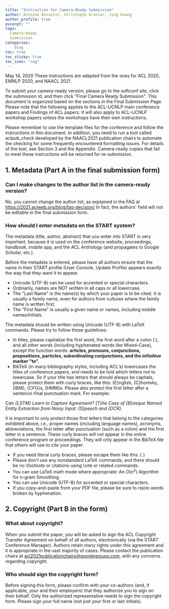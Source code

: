 ```yaml
---
title: "Instruction for Camera-Ready Submission"
author: Antoine Bosselut, Christophe Gravier, Jing Huang
author_profile: true
excerpt: ""
tags:
  Camera-Ready
  Submission
categories:
    blog
toc: true
toc_sticky: true
toc_icon: "cog"
---
```

May 14, 2020
These instructions are adapted from the ones for ACL 2020, EMNLP 2020, and NAACL 2021.

To submit your camera-ready version, please go to the softconf site, click the submission id, and then click "Final Camera Ready Submission". This document is organized based on the sections in the Final Submission Page. Please note that the following applies to the ACL-IJCNLP main conference papers and Findings of ACL papers. It will also apply to ACL-IJCNLP workshop papers unless the workshops have their own instructions.

Please remember to use the template files for the conference and follow the instructions in this document. In addition, you need to run a tool called aclpub_check developed by the NAACL2021 publication chairs to automate the checking for some frequently encountered formatting issues. For details of the tool, see Section 3 and the Appendix. Camera-ready copies that fail to meet these instructions will be returned for re-submission. 

## 1. Metadata (Part A in the final submission form)
### Can I make changes to the author list in the camera-ready version?
No, you cannot change the author list, as explained in the FAQ at https://2021.aclweb.org/blog/faq-decision/ 
In fact, the authors' field will not be editable in the final submission form.

### How should I enter metadata on the START system?
The metadata (title, author, abstract) that you enter into START is very important, because it is used on the conference website, proceedings, handbook, mobile app, and the ACL Anthology (and propagates to Google Scholar, etc.).

Before the metadata is entered, please have all authors ensure that the name in their START profile (User Console, Update Profile) appears exactly the way that they want it to appear. 
- Unicode (UTF-8) can be used for accented or special characters.
- Ordinarily, names are NOT written in all caps or all lowercase.
- The "Last Name" is the name(s) by which your paper is to be cited. It is usually a family name, even for authors from cultures where the family name is written first.
- The "First Name" is usually a given name or names, including middle names/initials.

The metadata should be written using Unicode (UTF-8) with LaTeX commands. Please try to follow these guidelines: 
- In titles, please capitalize the first word, the first word after a colon (:), and all other words (including hyphenated words like Mixed-Case), except the function words: **articles, pronouns, conjunctions, prepositions, particles, subordinating conjunctions, and the infinitive marker "to".** 
- BibTeX (in many bibliography styles, including ACL's) lowercases the titles of conference papers, and needs to be told which letters not to lowercase. So if your title has letters that should always be capitals, please protect them with curly braces, like this: {E}nglish, {C}homsky, {IBM}, {CFG}s, {HMM}s. Please also protect the first letter after a sentence-final punctuation mark. For example: 

*Can {LSTM} Learn to Capture Agreement? {T}he Case of {B}asque 
Named Entity Extraction from Noisy Input: {S}peech and {OCR}.*

It is important to only protect those first letters that belong to the categories exhibited above, i.e., proper names (including language names), acronyms, abbreviations, the first letter after punctuation (such as a colon) and the first letter in a sentence. These curly braces will not appear in the online conference program or proceedings. They will only appear in the BibTeX file that others will use to cite your paper.
- If you need literal curly braces, please escape them like this: \{ \}
- Please don't use any nonstandard LaTeX commands, and there should be no \footnote or citations using \cite or related commands.
- You can use LaTeX math mode where appropriate: An $O(n^2)$ Algorithm for $n$-gram Smoothing.
- You can use Unicode (UTF-8) for accented or special characters.
- If you copy-and-paste from your PDF file, please be sure to rejoin words broken by hyphenation.

## 2. Copyright (Part B in the form)

### What about copyright?
When you submit the paper, you will be asked to sign the ACL Copyright Transfer Agreement on behalf of all authors, electronically (via the START Conference Manager). Authors retain many rights under this agreement and it is appropriate in the vast majority of cases. Please contact the publication chairs at acl2021publicationchairs@googlegroups.com, with any concerns regarding copyright.

### Who should sign the copyright form?
Before signing this form, please confirm with your co-authors (and, if applicable, your and their employers) that they authorize you to sign on their behalf. Only the authorized representative needs to sign the copyright form. Please sign your full name (not just your first or last initials). 







